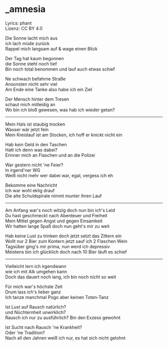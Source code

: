 # _amnesia

Lyrics: phant  
Lizenz: CC BY 4.0

Die Sonne lacht mich aus  
ich lach müde zurück  
Rappel mich langsam auf & wage einen Blick

Der Tag hat kaum begonnen  
die Sonne steht noch tief  
Bin noch total benommen und lauf auch etwas schief

Ne schwach befahrne Straße  
Ansonsten nicht sehr viel  
Am Ende eine Tanke also habe ich ein Ziel

Der Mensch hinter dem Tresen  
schaut mich mitleidig an  
Wo bin ich bloß gewesen, was hab ich wieder getan?

--------------------------

Mein Hals ist staubig trocken  
Wasser wär jetzt fein  
Mein Kreislauf ist am Stocken, ich hoff er knickt nicht ein 

Hab kein Geld in den Taschen  
Hatt ich denn was dabei?  
Erinner mich an Flaschen und an die Polizei

War gestern nicht 'ne Feier?  
In irgend'ner WG  
Weiß nicht mehr wer dabei war, egal, vergess ich eh

Bekomme eine Nachricht  
Ich war wohl eklig drauf  
Die alte Schuldspirale nimmt munter ihren Lauf

--------------------------

Am Anfang war's noch witzig doch nun bin ich's Leid  
Du hast geschmeckt nach Abenteuer und Freiheit  
Mein Mittel gegen Angst und gegen Einsamkeit  
Wir hatten lange Spaß doch nun geht's mir zu weit

Hab keine Lust zu trinken doch jetzt setzt das Zittern ein  
Wollt nur 2 Bier zum Kontern jetzt sauf ich 2 Flaschen Wein  
Tagsüber ging's mir prima, nun werd ich depressiv  
Meistens bin ich glücklich doch nach 10 Bier läuft es schief

------------------------

Vielleicht lern ich irgendwann  
wie ich mit Alk umgehen kann  
Doch das dauert noch lang, ich bin noch nicht so weit

Für mich war's höchste Zeit  
Drum lass ich's lieber ganz  
Ich tanze manchmal Pogo aber keinen Toten-Tanz

Ist Lust auf Rausch natürlich?  
und Nüchternheit unwirklich?  
Rausch ich nur zu ausführlich? Bin den Exzess gewohnt

Ist Sucht nach Rausch 'ne Krankheit?  
Oder 'ne Tradition?  
Nach all den Jahren weiß ich nur, es hat sich nicht gelohnt

